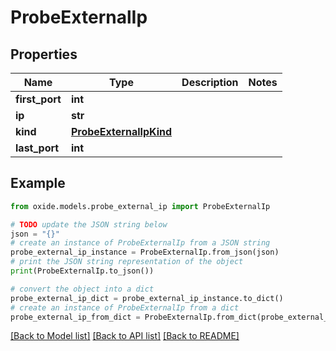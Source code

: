 # ProbeExternalIp


## Properties

Name | Type | Description | Notes
------------ | ------------- | ------------- | -------------
**first_port** | **int** |  | 
**ip** | **str** |  | 
**kind** | [**ProbeExternalIpKind**](ProbeExternalIpKind.md) |  | 
**last_port** | **int** |  | 

## Example

```python
from oxide.models.probe_external_ip import ProbeExternalIp

# TODO update the JSON string below
json = "{}"
# create an instance of ProbeExternalIp from a JSON string
probe_external_ip_instance = ProbeExternalIp.from_json(json)
# print the JSON string representation of the object
print(ProbeExternalIp.to_json())

# convert the object into a dict
probe_external_ip_dict = probe_external_ip_instance.to_dict()
# create an instance of ProbeExternalIp from a dict
probe_external_ip_from_dict = ProbeExternalIp.from_dict(probe_external_ip_dict)
```
[[Back to Model list]](../README.md#documentation-for-models) [[Back to API list]](../README.md#documentation-for-api-endpoints) [[Back to README]](../README.md)


